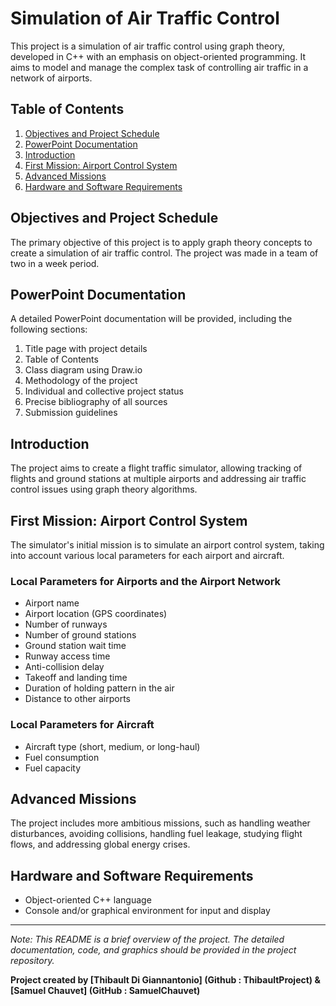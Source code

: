 # Simulation of Air Traffic Control

This project is a simulation of air traffic control using graph theory, developed in C++ with an emphasis on object-oriented programming. It aims to model and manage the complex task of controlling air traffic in a network of airports.

## Table of Contents
1. [Objectives and Project Schedule](#objectives-and-project-schedule)
2. [PowerPoint Documentation](#powerpoint-documentation)
3. [Introduction](#introduction)
4. [First Mission: Airport Control System](#first-mission-airport-control-system)
5. [Advanced Missions](#advanced-missions)
6. [Hardware and Software Requirements](#hardware-and-software-requirements)

## Objectives and Project Schedule
The primary objective of this project is to apply graph theory concepts to create a simulation of air traffic control. The project was made in a team of two in a week period.

## PowerPoint Documentation
A detailed PowerPoint documentation will be provided, including the following sections:
1. Title page with project details
2. Table of Contents
3. Class diagram using Draw.io
5. Methodology of the project
6. Individual and collective project status
7. Precise bibliography of all sources
8. Submission guidelines

## Introduction
The project aims to create a flight traffic simulator, allowing tracking of flights and ground stations at multiple airports and addressing air traffic control issues using graph theory algorithms.

## First Mission: Airport Control System
The simulator's initial mission is to simulate an airport control system, taking into account various local parameters for each airport and aircraft.

### Local Parameters for Airports and the Airport Network
- Airport name
- Airport location (GPS coordinates)
- Number of runways
- Number of ground stations
- Ground station wait time
- Runway access time
- Anti-collision delay
- Takeoff and landing time
- Duration of holding pattern in the air
- Distance to other airports

### Local Parameters for Aircraft
- Aircraft type (short, medium, or long-haul)
- Fuel consumption
- Fuel capacity

## Advanced Missions
The project includes more ambitious missions, such as handling weather disturbances, avoiding collisions, handling fuel leakage, studying flight flows, and addressing global energy crises.

## Hardware and Software Requirements
- Object-oriented C++ language
- Console and/or graphical environment for input and display

---

*Note: This README is a brief overview of the project. The detailed documentation, code, and graphics should be provided in the project repository.*

**Project created by [Thibault Di Giannantonio] (Github : ThibaultProject) & [Samuel Chauvet] (GitHub : SamuelChauvet)**

